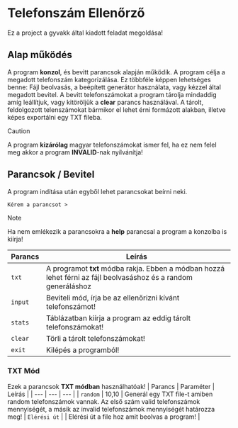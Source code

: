 # Telefonszám Ellenőrző
Ez a project a gyvakk által kiadott feladat megoldása!
## Alap működés
A program **konzol**, és bevitt parancsok alapján működik. A program célja a megadott telefonszám kategorizálása. Ez többféle képpen lehetséges benne: Fájl beolvasás, a beépített generátor használata, vagy kézzel által megadott bevitel.
A bevitt telefonszámokat a program tárolja mindaddig amíg leállítjuk, vagy kitöröljük a __clear__ parancs használával. A tárolt, feldolgozott telenszámokat bármikor el lehet érni formázott alakban, illetve képes exportálni egy TXT fileba.
> [!CAUTION]
> A program **kizárólag** magyar telefonszámokat ismer fel, ha ez nem felel meg akkor a program **INVALID**-nak nyílvánítja!
## Parancsok / Bevitel
A program indítása után egyből lehet parancsokat beírni neki.
```
Kérem a parancsot > 
```
> [!NOTE]
> Ha nem emlékezik a parancsokra a **help** parancsal a program a konzolba is kiírja!

| Parancs | Leírás |
| --- | --- |
| `txt` | A programot **txt** módba rakja. Ebben a módban hozzá lehet férni az fájl beolvasáshoz és a random generáláshoz |
| `input` | Beviteli mód, írja be az ellenőrizni kívánt telefonszámot! |
| `stats` | Táblázatban kiírja a program az eddig tárolt telefonszámokat! |
| `clear` | Törli a tárolt telefonszámokat! |
| `exit` | Kilépés a programból! |
### TXT Mód
Ezek a parancsok **TXT módban** használhatóak!
| Parancs | Paraméter | Leírás |
| --- | --- | --- |
| `random` | 10,10 | Generál egy TXT file-t amiben random telefonszámok vannak. Az első szám valid telefonszámok mennyiségét, a másik az invalid telefonszámok mennyiségét határozza meg!
| `Elérési út` | | Elérési út a file hoz amit beolvas a program! |
